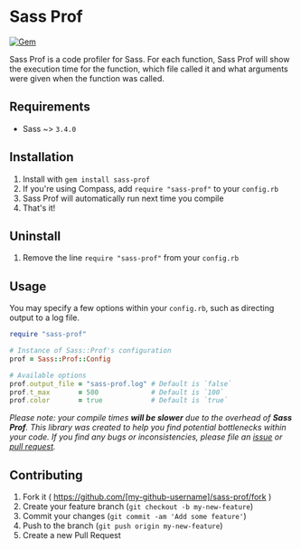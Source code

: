 # Sass Prof

[![Gem](https://img.shields.io/gem/v/sass-prof.svg?style=flat-square)](https://rubygems.org/gems/sass-prof)

Sass Prof is a code profiler for Sass. For each function, Sass Prof will show the execution time for the function, which file called it and what arguments were given when the function was called.

## Requirements

* Sass ~> `3.4.0`

## Installation

1. Install with `gem install sass-prof`
2. If you're using Compass, add `require "sass-prof"` to your `config.rb`
3. Sass Prof will automatically run next time you compile
4. That's it!

## Uninstall
1. Remove the line `require "sass-prof"` from your `config.rb`

## Usage
You may specify a few options within your `config.rb`, such as directing output to a log file.

```ruby
require "sass-prof"

# Instance of Sass::Prof's configuration
prof = Sass::Prof::Config

# Available options
prof.output_file = "sass-prof.log" # Default is `false`
prof.t_max       = 500             # Default is `100`
prof.color       = true            # Default is `true`
```

_Please note: your compile times **will be slower** due to the overhead of **Sass Prof**. This library was created to help you find potential bottlenecks within your code. If you find any bugs or inconsistencies, please file an [issue](https://github.com/ezekg/sass-prof/issues) or [pull request](https://github.com/ezekg/sass-prof/pulls)._

## Contributing

1. Fork it ( https://github.com/[my-github-username]/sass-prof/fork )
2. Create your feature branch (`git checkout -b my-new-feature`)
3. Commit your changes (`git commit -am 'Add some feature'`)
4. Push to the branch (`git push origin my-new-feature`)
5. Create a new Pull Request
